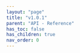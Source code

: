 ```yaml
---
layout: "page"
title: "v1.0.1"
parent: "API - Reference"
has_toc: false
has_children: true
nav_order: 0
---
```

